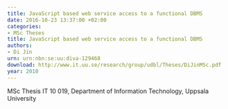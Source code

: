 ```yaml
---
title: JavaScript based web service access to a functional DBMS
date: 2016-10-23 13:37:00 +02:00
categories:
- MSc Theses
title: JavaScript based web service access to a functional DBMS
authors:
- Di Jin
urn: urn:nbn:se:uu:diva-129468
download: http://www.it.uu.se/research/group/udbl/Theses/DiJinMSc.pdf
year: 2010
---
```


MSc Thesis IT 10 019, Department of Information Technology, Uppsala University
